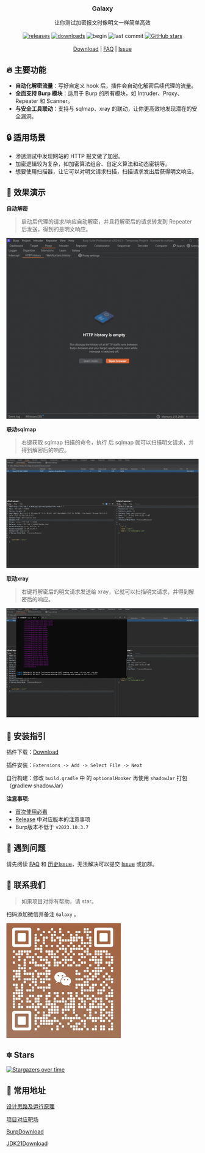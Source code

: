 <h3 align="center">Galaxy</h3>
<p align="center">
让你测试加密报文时像明文一样简单高效
<br>
<br>
<a href="https://github.com/outlaws-bai/Galaxy/releases"><img alt="releases" src="https://img.shields.io/github/release/outlaws-bai/Galaxy"/></a>
<a href="https://github.com/outlaws-bai/Galaxy/releases"><img alt="downloads" src="https://img.shields.io/github/downloads/outlaws-bai/Galaxy/total?color=orange"/></a>
<img alt="begin" src="https://img.shields.io/badge/begin-202406-green"/>
<img alt="last commit" src="https://img.shields.io/github/last-commit/outlaws-bai/Galaxy"/>
<a href="https://github.com/outlaws-bai/Galaxy/stargazers"><img alt="GitHub stars" src="https://img.shields.io/github/stars/outlaws-bai/Galaxy"/></a>
<br>
<br>
<a href="https://github.com/outlaws-bai/Galaxy/releases">Download</a> | 
<a href="https://github.com/outlaws-bai/Galaxy/blob/main/docs/FAQ.md">FAQ</a> | 
<a href="https://github.com/outlaws-bai/Galaxy/issues">Issue</a>
</p>

## 🔥 主要功能

- **自动化解密流量**：写好自定义 hook 后，插件会自动化解密后续代理的流量。
- **全面支持 Burp 模块**：适用于 Burp 的所有模块，如 Intruder、Proxy、Repeater 和 Scanner。
- **与安全工具联动**：支持与 sqlmap、xray 的联动，让你更高效地发现潜在的安全漏洞。

## 🔒 适用场景

- 渗透测试中发现网站的 HTTP 报文做了加密。
- 加密逻辑较为复杂，如加密算法组合、自定义算法和动态密钥等。
- 想要使用扫描器，让它可以对明文请求扫描，扫描请求发出后获得明文响应。

## 🎥 效果演示

**自动解密**

> 启动后代理的请求/响应自动解密，并且将解密后的请求转发到 Repeater 后发送，得到的是明文响应。

![hook](https://raw.githubusercontent.com/outlaws-bai/picture/main/img/hook.gif)

**联动sqlmap**

> 右键获取 sqlmap 扫描的命令，执行 后 sqlmap 就可以扫描明文请求，并得到解密后的响应。

![linkage-sqlmap](https://raw.githubusercontent.com/outlaws-bai/picture/main/img/linkage-sqlmap.gif)

**联动xray**

> 右键将解密后的明文请求发送给 xray，它就可以扫描明文请求，并得到解密后的响应。

![linkage-xray](https://raw.githubusercontent.com/outlaws-bai/picture/main/img/linkage-xray.gif)

## 🚀 安装指引

插件下载：[Download](https://github.com/outlaws-bai/Galaxy/releases)

插件安装：`Extensions -> Add -> Select File -> Next`

自行构建：修改 `build.gradle` 中 的 `optionalHooker` 再使用 `shadowJar` 打包（gradlew shadowJar）

**注意事项**:

- [首次使用必看](https://github.com/outlaws-bai/Galaxy/blob/main/docs/HttpHook.md)
- [Release](https://github.com/outlaws-bai/Galaxy/releases) 中对应版本的注意事项
- Burp版本不低于 `v2023.10.3.7`

## 🐛 遇到问题

请先阅读 [FAQ](https://github.com/outlaws-bai/Galaxy/blob/main/docs/FAQ.md) 和 [历史Issue](https://github.com/outlaws-bai/Galaxy/issues?q=is%3Aissue)，无法解决可以提交 [Issue](https://github.com/outlaws-bai/Galaxy/issues) 或加群。

## 📢 联系我们

> 如果项目对你有帮助，请 star。

扫码添加微信并备注 `Galaxy` 。

<img src="https://raw.githubusercontent.com/outlaws-bai/picture/main/img/image-20240731000104866.png" width="300" height="300"/>

## 🔯 Stars

[![Stargazers over time](https://starchart.cc/outlaws-bai/Galaxy.svg?variant=adaptive)](https://starchart.cc/outlaws-bai/Galaxy)

## 🔗 常用地址

[设计思路及运行原理](https://xz.aliyun.com/t/15051)

[项目对应靶场](https://github.com/outlaws-bai/GalaxyDemo)

[BurpDownload](https://portswigger.net/burp/releases#professional)

[JDK21Download](https://docs.aws.amazon.com/corretto/latest/corretto-21-ug/downloads-list.html)
